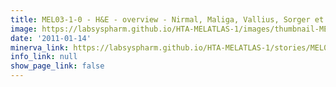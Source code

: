 ```yaml
---
title: MEL03-1-0 - H&E - overview - Nirmal, Maliga, Vallius, Sorger et al., 2021
image: https://labsyspharm.github.io/HTA-MELATLAS-1/images/thumbnail-MEL03-1-0-he-overview.jpg
date: '2011-01-14'
minerva_link: https://labsyspharm.github.io/HTA-MELATLAS-1/stories/MEL03-1-0-he-overview.html
info_link: null
show_page_link: false
---
```

